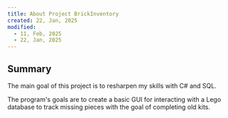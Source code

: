 ```yaml
---
title: About Project BrickInventory
created: 22, Jan, 2025
modified:
  - 11, Feb, 2025
  - 22, Jan, 2025
---
```


## Summary

The main goal of this project is to resharpen my skills with C# and SQL.

The program's goals are to create a basic GUI for interacting with a Lego database to track missing pieces with the goal of completing old kits.